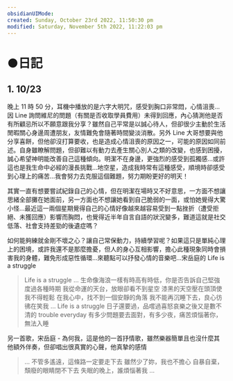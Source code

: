 ```yaml
---
obsidianUIMode: 
created: Sunday, October 23rd 2022, 11:50:30 pm
modified: Saturday, November 5th 2022, 11:22:03 pm
---
```

# ●日記


## 1. 10/23
晚上 11 時 50 分，耳機中播放的是六字大明咒，感受到胸口非常悶，心情沮喪…因 Line 詢問維尼的問題（有關是否收取學員費用）未得到回應，內心猜測他是否有所顧忌所以不願意跟我分享？雖然自己平常是以誠心待人，但卻很少主動於生活閒暇關心身邊周遭朋友，友情難免會隨著時間變淡消散。另外 Line 大哥想要與他分享喜餅，但他卻沒打算要收，也是造成心情沮喪的原因之一，可能的原因如同前述。自身雖瞭解問題，但卻難以有動力去產生關心別人之類的改變，也感到困擾，誠心希望神明能改善自己這種傾向。明潔不在身邊，更強烈的感受到孤獨感…或許這也是我生命中必經的漫長挑戰…地空星，造成我時常有這種感受，順境時卻感受到心理上的痛苦…我會努力去克服這個難題，努力期盼更好的明天！

其實一直有想要嘗試紀錄自己的心情，但在明潔在場時又不好意思，一方面不想讓思緒全部攤在她面前，另一方面也不想讓她看到自己脆弱的一面，或怕她覺得大驚小怪…最近這一兩個星期覺得自己的心情好像越來越容易受到一點挫折（遭受拒絕、未獲回應）影響而胸悶，也覺得近半年自言自語的狀況變多，難道這就是社交低落、社會支持差勁的後遺症嗎？

如何能夠練就金剛不壞之心？讓自己常保動力，持續學習呢？如果這只是單純心理上的困境，或許我還不是那麼擔憂，但人的身心互相影響，擔心此種現象同時會損害我的身體，難免形成惡性循環…來聽點可以抒發心情的音樂吧…宋岳庭的 Life is a struggle

> Life is a struggle
> …
> 生命像海浪一樣有時高有時低，你是否告訴自己堅強度過各種時期
> 我從命運的天台，放眼卻看不到星空
> 漆黑的天空壓在頭頂使我不得輕鬆
> 在我心中，找不到一個安靜的角落
> 我不能再沉睡下去，良心彷彿在笑我
> …
> Life is a struggle 日子還要過，品嚐過喜怒哀樂之後又是數不清的 trouble
> everyday 有多少問題要去面對，有多少夜，痛苦煩惱著你，無法入睡

另一首歌，宋岳庭 - 為何我，這是他的一首抒情歌，雖然樂器簡單且也沒什麼其他額外伴奏，但卻唱出很真實的心聲，他真摯的感情

> …
> 不管多遙遠，這條路一定要走下去
> 雖然少了妳，我也不擔心
> 自暴自棄，頹廢的眼睛閉不下去
> 失眠的晚上，誰煩惱著我
> …

